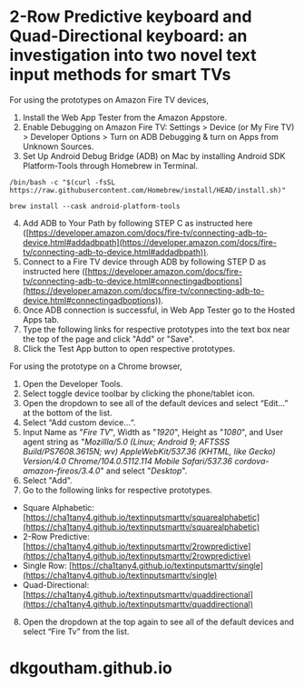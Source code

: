 # 2-Row Predictive keyboard and Quad-Directional keyboard: an investigation into two novel text input methods for smart TVs

For using the prototypes on Amazon Fire TV devices,

1. Install the Web App Tester from the Amazon Appstore.
2. Enable Debugging on Amazon Fire TV: Settings > Device (or My Fire TV) > Developer Options > Turn on ADB Debugging & turn on Apps from Unknown Sources.
3. Set Up Android Debug Bridge (ADB) on Mac by installing Android SDK Platform-Tools through Homebrew in Terminal.
```
/bin/bash -c "$(curl -fsSL https://raw.githubusercontent.com/Homebrew/install/HEAD/install.sh)"
```
```
brew install --cask android-platform-tools
```
4. Add ADB to Your Path by following STEP C as instructed here ([https://developer.amazon.com/docs/fire-tv/connecting-adb-to-device.html#addadbpath](https://developer.amazon.com/docs/fire-tv/connecting-adb-to-device.html#addadbpath)).
5. Connect to a Fire TV device through ADB by following STEP D as instructed here ([https://developer.amazon.com/docs/fire-tv/connecting-adb-to-device.html#connectingadboptions](https://developer.amazon.com/docs/fire-tv/connecting-adb-to-device.html#connectingadboptions)).
6. Once ADB connection is successful, in Web App Tester go to the Hosted Apps tab.
7. Type the following links for respective prototypes into the text box near the top of the page and click "Add" or "Save".
8. Click the Test App button to open respective prototypes.

For using the prototype on a Chrome browser,
1. Open the Developer Tools.
2. Select toggle device toolbar by clicking the phone/tablet icon.
3. Open the dropdown to see all of the default devices and select “Edit...” at the bottom of the list.
4. Select “Add custom device…“.
5. Input Name as "_Fire TV_", Width as "_1920_", Height as "_1080_", and User agent string as "_Mozillla/5.0 (Linux; Android 9; AFTSSS Build/PS7608.3615N; wv) AppleWebKit/537.36 (KHTML, like Gecko) Version/4.0 Chrome/104.0.5112.114 Mobile Safari/537.36 cordova-amazon-fireos/3.4.0_" and select "_Desktop_".
6. Select "Add".
7. Go to the following links for respective prototypes.
  - Square Alphabetic: [https://cha1tany4.github.io/textinputsmarttv/squarealphabetic](https://cha1tany4.github.io/textinputsmarttv/squarealphabetic)
  - 2-Row Predictive: [https://cha1tany4.github.io/textinputsmarttv/2rowpredictive](https://cha1tany4.github.io/textinputsmarttv/2rowpredictive)
  - Single Row: [https://cha1tany4.github.io/textinputsmarttv/single](https://cha1tany4.github.io/textinputsmarttv/single)
  - Quad-Directional: [https://cha1tany4.github.io/textinputsmarttv/quaddirectional](https://cha1tany4.github.io/textinputsmarttv/quaddirectional)
8. Open the dropdown at the top again to see all of the default devices and select “Fire Tv” from the list.
# dkgoutham.github.io
